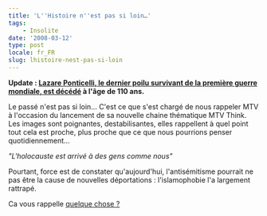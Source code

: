 ```yaml
---
title: 'L''Histoire n''est pas si loin…'
tags:
    - Insolite
date: '2008-03-12'
type: post
locale: fr_FR
slug: lhistoire-nest-pas-si-loin
---
```


**Update&nbsp;: [Lazare Ponticelli, le dernier poilu survivant de la première guerre mondiale, est décédé](http://tempsreel.nouvelobs.com/societe/20080312.OBS4716/le-dernier-poilu-est-mort.html?idfx=RSS_notr) à l'âge de 110 ans.**

Le passé n'est pas si loin… C'est ce que s'est chargé de nous rappeler MTV à l'occasion du lancement de sa nouvelle chaine thématique MTV Think. Les images sont poignantes, destabilisantes, elles rappellent à quel point tout cela est proche, plus proche que ce que nous pourrions penser quotidiennement…

_"L'holocauste est arrivé à des gens comme nous"_

Pourtant, force est de constater qu'aujourd'hui, l'antisémitisme pourrait ne pas être la cause de nouvelles déportations&nbsp;: l'islamophobie l'a largement rattrapé.

Ca vous rappelle [quelque chose&nbsp;?](http://fr.wikipedia.org/wiki/%C3%89toile_jaune)
